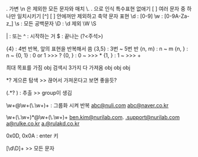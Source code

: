 . 가변 \\n 은 제외한 모든 문자와 매치
\\. . 으로 인식  특수표현 없애기
\[ ] 여러 문자 중 하나만 일치시키기 
\[^] \[ ] 안에꺼만 제외하고 
축약 문자 표현
\\d : [0-9]
\\w : [0-9A-Za-z_]
\\s : 모든 공백문자
\\D : \\d 제외
\\W
\\S

| : 또는 
^ : 시작하는 거
$ : 끝나는 
(?<주석>)

{4} : 4번 반복, 앞의 표현을 반복해서 씀
{3,5} : 3번 ~ 5번 반
{n, m} : n ~ m
{n, } : n ~ 
{0, 1} : 0 or 1  >>> ?
{0, } : 0 ~    >>> \*
{1, } : 1 ~    >>> +

최대 목표를 가짐
obj 검색시 3가지 다 가져옴
obj      obj      obj   

\*? 게으른 탐색 >> 끊어서 가져온다고 보면 좋을듯?

\(.\*? ) : 추출 >> group이 생김

\\w+@\\w+(\\.\\w+)+ : 그룹화 시켜 반복 
abc@nuli.com
abc@naver.co.kr

\\w+(\\.\\w+)\*@\\w+(\\.\\w+)+
ben.kim@nurilab.com.
.support@nurilab.com
a@rulke.co.kr
a.@rulakd.co.kr

0x0D, 0x0A  : enter 키

[\\d\\D]+  >> 모든 문자 


